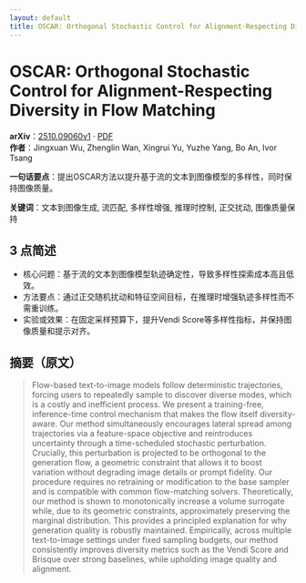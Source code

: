 ```yaml
---
layout: default
title: OSCAR: Orthogonal Stochastic Control for Alignment-Respecting Diversity in Flow Matching
---
```


# OSCAR: Orthogonal Stochastic Control for Alignment-Respecting Diversity in Flow Matching
**arXiv**：[2510.09060v1](https://arxiv.org/abs/2510.09060) · [PDF](https://arxiv.org/pdf/2510.09060.pdf)  
**作者**：Jingxuan Wu, Zhenglin Wan, Xingrui Yu, Yuzhe Yang, Bo An, Ivor Tsang  

**一句话要点**：提出OSCAR方法以提升基于流的文本到图像模型的多样性，同时保持图像质量。

**关键词**：文本到图像生成, 流匹配, 多样性增强, 推理时控制, 正交扰动, 图像质量保持

## 3 点简述
- 核心问题：基于流的文本到图像模型轨迹确定性，导致多样性探索成本高且低效。
- 方法要点：通过正交随机扰动和特征空间目标，在推理时增强轨迹多样性而不需重训练。
- 实验或效果：在固定采样预算下，提升Vendi Score等多样性指标，并保持图像质量和提示对齐。

## 摘要（原文）

> Flow-based text-to-image models follow deterministic trajectories, forcing
> users to repeatedly sample to discover diverse modes, which is a costly and
> inefficient process. We present a training-free, inference-time control
> mechanism that makes the flow itself diversity-aware. Our method simultaneously
> encourages lateral spread among trajectories via a feature-space objective and
> reintroduces uncertainty through a time-scheduled stochastic perturbation.
> Crucially, this perturbation is projected to be orthogonal to the generation
> flow, a geometric constraint that allows it to boost variation without
> degrading image details or prompt fidelity. Our procedure requires no
> retraining or modification to the base sampler and is compatible with common
> flow-matching solvers. Theoretically, our method is shown to monotonically
> increase a volume surrogate while, due to its geometric constraints,
> approximately preserving the marginal distribution. This provides a principled
> explanation for why generation quality is robustly maintained. Empirically,
> across multiple text-to-image settings under fixed sampling budgets, our method
> consistently improves diversity metrics such as the Vendi Score and Brisque
> over strong baselines, while upholding image quality and alignment.

